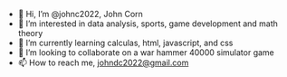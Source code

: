 - 👋 Hi, I’m @johnc2022, John Corn
- 👀 I’m interested in data analysis, sports, game development and math theory
- 🌱 I’m currently learning calculas, html, javascript, and css
- 💞️ I’m looking to collaborate on a war hammer 40000 simulator game
- 📫 How to reach me, johndc2022@gmail.com

<!---
johnc2022/johnc2022 is a ✨ special ✨ repository because its `README.md` (this file) appears on your GitHub profile.
You can click the Preview link to take a look at your changes.
--->
